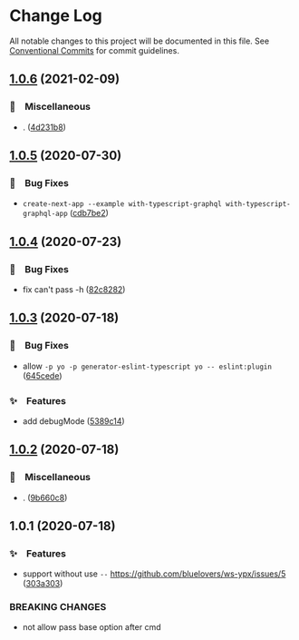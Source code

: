 # Change Log

All notable changes to this project will be documented in this file.
See [Conventional Commits](https://conventionalcommits.org) for commit guidelines.

## [1.0.6](https://github.com/bluelovers/ws-ypx/compare/@ynpx/ynpx-argv@1.0.5...@ynpx/ynpx-argv@1.0.6) (2021-02-09)


### 🔖　Miscellaneous

* . ([4d231b8](https://github.com/bluelovers/ws-ypx/commit/4d231b8e833f74b6b8c53ae08602d3da05dd7d8f))





## [1.0.5](https://github.com/bluelovers/ws-ypx/compare/@ynpx/ynpx-argv@1.0.4...@ynpx/ynpx-argv@1.0.5) (2020-07-30)


### 🐛　Bug Fixes

* `create-next-app --example with-typescript-graphql with-typescript-graphql-app` ([cdb7be2](https://github.com/bluelovers/ws-ypx/commit/cdb7be216e9a15c4fda0f5ccb8cc5353b74b3a3d))





## [1.0.4](https://github.com/bluelovers/ws-ypx/compare/@ynpx/ynpx-argv@1.0.3...@ynpx/ynpx-argv@1.0.4) (2020-07-23)


### 🐛　Bug Fixes

* fix can't pass -h ([82c8282](https://github.com/bluelovers/ws-ypx/commit/82c82824a3e0d9bc3532861a8c5dd188c3970fe3))





## [1.0.3](https://github.com/bluelovers/ws-ypx/compare/@ynpx/ynpx-argv@1.0.2...@ynpx/ynpx-argv@1.0.3) (2020-07-18)


### 🐛　Bug Fixes

* allow `-p yo -p generator-eslint-typescript yo -- eslint:plugin` ([645cede](https://github.com/bluelovers/ws-ypx/commit/645cedeafcdf52d98b66a537c2fedfd06bf443f3))


### ✨　Features

* add debugMode ([5389c14](https://github.com/bluelovers/ws-ypx/commit/5389c1471972eea0a4959e4bcc0b7490b0295c1e))





## [1.0.2](https://github.com/bluelovers/ws-ypx/compare/@ynpx/ynpx-argv@1.0.1...@ynpx/ynpx-argv@1.0.2) (2020-07-18)


### 🔖　Miscellaneous

* . ([9b660c8](https://github.com/bluelovers/ws-ypx/commit/9b660c8fd0b4b8f33d6fe12475d0cb84220696d7))





## 1.0.1 (2020-07-18)


### ✨　Features

* support without use `--` https://github.com/bluelovers/ws-ypx/issues/5 ([303a303](https://github.com/bluelovers/ws-ypx/commit/303a30346efc14d25e790738b34244b9124942ac))


### BREAKING CHANGES

* not allow pass base option after cmd
